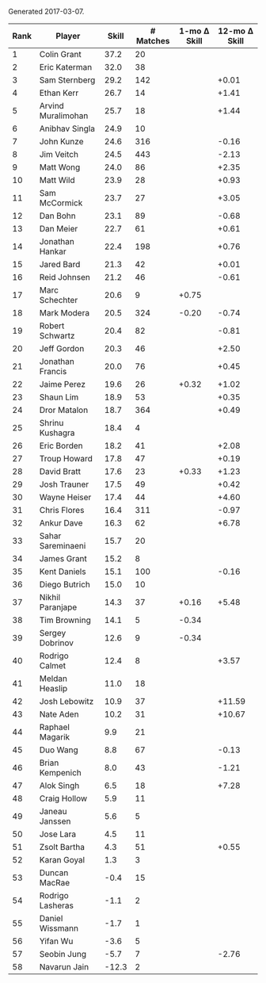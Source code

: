 Generated 2017-03-07.

| Rank | Player             | Skill | # Matches | 1-mo Δ Skill | 12-mo Δ Skill |
|------|--------------------|-------|-----------|--------------|---------------|
|    1 | Colin Grant        |  37.2 |        20 |              |               |
|    2 | Eric Katerman      |  32.0 |        38 |              |               |
|    3 | Sam Sternberg      |  29.2 |       142 |              |         +0.01 |
|    4 | Ethan Kerr         |  26.7 |        14 |              |         +1.41 |
|    5 | Arvind Muralimohan |  25.7 |        18 |              |         +1.44 |
|    6 | Anibhav Singla     |  24.9 |        10 |              |               |
|    7 | John Kunze         |  24.6 |       316 |              |         -0.16 |
|    8 | Jim Veitch         |  24.5 |       443 |              |         -2.13 |
|    9 | Matt Wong          |  24.0 |        86 |              |         +2.35 |
|   10 | Matt Wild          |  23.9 |        28 |              |         +0.93 |
|   11 | Sam McCormick      |  23.7 |        27 |              |         +3.05 |
|   12 | Dan Bohn           |  23.1 |        89 |              |         -0.68 |
|   13 | Dan Meier          |  22.7 |        61 |              |         +0.61 |
|   14 | Jonathan Hankar    |  22.4 |       198 |              |         +0.76 |
|   15 | Jared Bard         |  21.3 |        42 |              |         +0.01 |
|   16 | Reid Johnsen       |  21.2 |        46 |              |         -0.61 |
|   17 | Marc Schechter     |  20.6 |         9 |        +0.75 |               |
|   18 | Mark Modera        |  20.5 |       324 |        -0.20 |         -0.74 |
|   19 | Robert Schwartz    |  20.4 |        82 |              |         -0.81 |
|   20 | Jeff Gordon        |  20.3 |        46 |              |         +2.50 |
|   21 | Jonathan Francis   |  20.0 |        76 |              |         +0.45 |
|   22 | Jaime Perez        |  19.6 |        26 |        +0.32 |         +1.02 |
|   23 | Shaun Lim          |  18.9 |        53 |              |         +0.35 |
|   24 | Dror Matalon       |  18.7 |       364 |              |         +0.49 |
|   25 | Shrinu Kushagra    |  18.4 |         4 |              |               |
|   26 | Eric Borden        |  18.2 |        41 |              |         +2.08 |
|   27 | Troup Howard       |  17.8 |        47 |              |         +0.19 |
|   28 | David Bratt        |  17.6 |        23 |        +0.33 |         +1.23 |
|   29 | Josh Trauner       |  17.5 |        49 |              |         +0.42 |
|   30 | Wayne Heiser       |  17.4 |        44 |              |         +4.60 |
|   31 | Chris Flores       |  16.4 |       311 |              |         -0.97 |
|   32 | Ankur Dave         |  16.3 |        62 |              |         +6.78 |
|   33 | Sahar Sareminaeni  |  15.7 |        20 |              |               |
|   34 | James Grant        |  15.2 |         8 |              |               |
|   35 | Kent Daniels       |  15.1 |       100 |              |         -0.16 |
|   36 | Diego Butrich      |  15.0 |        10 |              |               |
|   37 | Nikhil Paranjape   |  14.3 |        37 |        +0.16 |         +5.48 |
|   38 | Tim Browning       |  14.1 |         5 |        -0.34 |               |
|   39 | Sergey Dobrinov    |  12.6 |         9 |        -0.34 |               |
|   40 | Rodrigo Calmet     |  12.4 |         8 |              |         +3.57 |
|   41 | Meldan Heaslip     |  11.0 |        18 |              |               |
|   42 | Josh Lebowitz      |  10.9 |        37 |              |        +11.59 |
|   43 | Nate Aden          |  10.2 |        31 |              |        +10.67 |
|   44 | Raphael Magarik    |   9.9 |        21 |              |               |
|   45 | Duo Wang           |   8.8 |        67 |              |         -0.13 |
|   46 | Brian Kempenich    |   8.0 |        43 |              |         -1.21 |
|   47 | Alok Singh         |   6.5 |        18 |              |         +7.28 |
|   48 | Craig Hollow       |   5.9 |        11 |              |               |
|   49 | Janeau Janssen     |   5.6 |         5 |              |               |
|   50 | Jose Lara          |   4.5 |        11 |              |               |
|   51 | Zsolt Bartha       |   4.3 |        51 |              |         +0.55 |
|   52 | Karan Goyal        |   1.3 |         3 |              |               |
|   53 | Duncan MacRae      |  -0.4 |        15 |              |               |
|   54 | Rodrigo Lasheras   |  -1.1 |         2 |              |               |
|   55 | Daniel Wissmann    |  -1.7 |         1 |              |               |
|   56 | Yifan Wu           |  -3.6 |         5 |              |               |
|   57 | Seobin Jung        |  -5.7 |         7 |              |         -2.76 |
|   58 | Navarun Jain       | -12.3 |         2 |              |               |